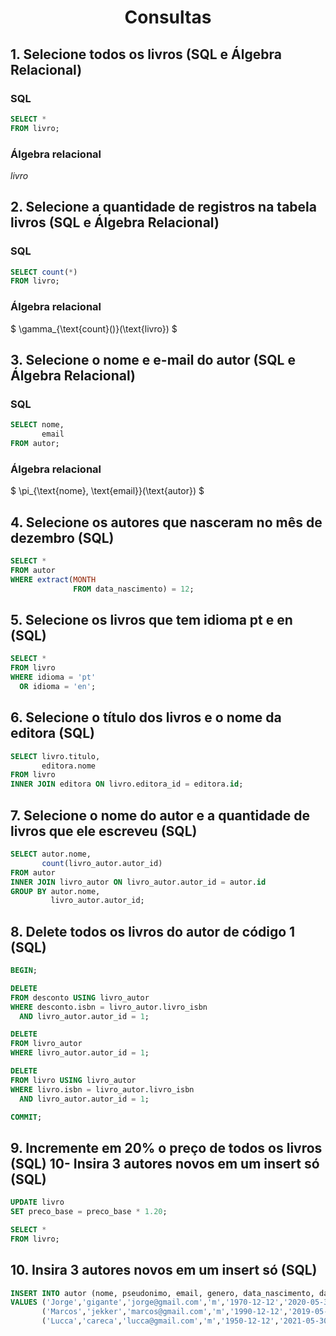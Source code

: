 # <div align="center">Consultas</div>

## 1. Selecione todos os livros (SQL e Álgebra Relacional)

### SQL

```sql
SELECT *
FROM livro;
```

### Álgebra relacional

$livro$

## 2. Selecione a quantidade de registros na tabela livros (SQL e Álgebra Relacional) 

### SQL

```sql
SELECT count(*)
FROM livro;
```

### Álgebra relacional

$ \gamma_{\text{count}()}(\text{livro}) $

## 3. Selecione o nome e e-mail do autor (SQL e Álgebra Relacional) 

### SQL

```sql
SELECT nome,
       email
FROM autor;
```

### Álgebra relacional

$ \pi_{\text{nome}, \text{email}}(\text{autor}) $

## 4. Selecione os autores que nasceram no mês de dezembro (SQL)

```sql
SELECT *
FROM autor
WHERE extract(MONTH
              FROM data_nascimento) = 12;
```

## 5. Selecione os livros que tem idioma pt e en (SQL)

```sql
SELECT *
FROM livro
WHERE idioma = 'pt'
  OR idioma = 'en';
```

## 6. Selecione o título dos livros e o nome da editora (SQL) 

```sql
SELECT livro.titulo,
       editora.nome
FROM livro
INNER JOIN editora ON livro.editora_id = editora.id;
```

## 7. Selecione o nome do autor e a quantidade de livros que ele escreveu (SQL) 

```sql
SELECT autor.nome,
       count(livro_autor.autor_id)
FROM autor
INNER JOIN livro_autor ON livro_autor.autor_id = autor.id
GROUP BY autor.nome,
         livro_autor.autor_id;
```

## 8. Delete todos os livros do autor de código 1 (SQL) 

```sql
BEGIN;

DELETE
FROM desconto USING livro_autor
WHERE desconto.isbn = livro_autor.livro_isbn
  AND livro_autor.autor_id = 1;

DELETE
FROM livro_autor
WHERE livro_autor.autor_id = 1;

DELETE
FROM livro USING livro_autor
WHERE livro.isbn = livro_autor.livro_isbn
  AND livro_autor.autor_id = 1;

COMMIT;
```

## 9. Incremente em 20% o preço de todos os livros (SQL) 10- Insira 3 autores novos em um insert só (SQL)

```sql
UPDATE livro
SET preco_base = preco_base * 1.20;
```

```sql
SELECT *
FROM livro;
```

## 10. Insira 3 autores novos em um insert só (SQL)

```sql
INSERT INTO autor (nome, pseudonimo, email, genero, data_nascimento, data_falecimento, nacionalidade)
VALUES ('Jorge','gigante','jorge@gmail.com','m','1970-12-12','2020-05-30','Mexicano'),
       ('Marcos','jekker','marcos@gmail.com','m','1990-12-12','2019-05-30','Brasileiro'),
       ('Lucca','careca','lucca@gmail.com','m','1950-12-12','2021-05-30','Brasileiro');
```